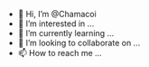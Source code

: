 - 👋 Hi, I’m @Chamacoi
- 👀 I’m interested in ...
- 🌱 I’m currently learning ...
- 💞️ I’m looking to collaborate on ...
- 📫 How to reach me ...

<!---
Chamacoi/Chamacoi is a ✨ special ✨ repository because its `README.md` (this file) appears on your GitHub profile.
You can click the Preview link to take a look at your changes.
--->
